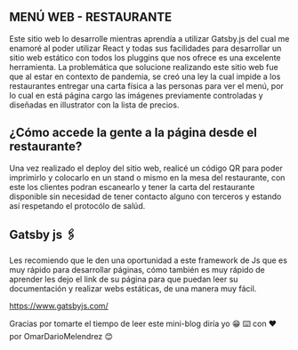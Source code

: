 ## MENÚ WEB - RESTAURANTE
Este sitio web lo desarrolle mientras aprendía a utilizar Gatsby.js del cual me enamoré al poder utilizar React y todas sus facilidades para desarrollar un sitio web estático con todos los pluggins que nos ofrece es una excelente herramienta. La problemática que solucione realizando este sitio web fue que al estar en contexto de pandemia, se creó una ley la cual impide a los restaurantes entregar una carta física a las personas para ver el menú, por lo cual en está página cargo las imágenes previamente controladas y diseñadas en illustrator con la lista de precios.

## ¿Cómo accede la gente a la página desde el restaurante? 
Una vez realizado el deploy del sitio web, realicé un código QR para poder imprimirlo y colocarlo en un stand o mismo en la mesa del restaurante, con este los clientes podran escanearlo y tener la carta del restaurante disponible sin necesidad de tener contacto alguno con terceros y estando así respetando el protocólo de salúd.

## Gatsby js 🖇️
Les recomiendo que le den una oportunidad a este framework de Js que es muy rápido para desarrollar páginas, cómo también es muy rápido de aprender les dejo el link de su página para que puedan leer su documentación y realizar webs estáticas, de una manera muy fácil.

https://www.gatsbyjs.com/

Gracias por tomarte el tiempo de leer este mini-blog diría yo 😁
⌨️ con ❤️ por OmarDarioMelendrez 😊